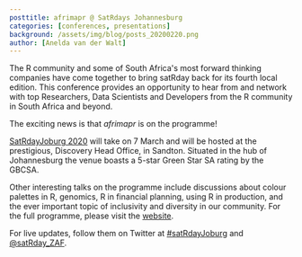 ```yaml
---
posttitle: afrimapr @ SatRdays Johannesburg
categories: [conferences, presentations]
background: /assets/img/blog/posts_20200220.png
author: [Anelda van der Walt]
---
```


The R community and some of South Africa's most forward thinking companies have come together to bring satRday 
back for its fourth local edition. This conference provides an opportunity to hear from and network with top 
Researchers, Data Scientists and Developers from the R community in South Africa and beyond. 

The exciting news is that _afrimapr_ is on the programme!

[SatRdayJoburg 2020][satrday-jhb] will take on 7 March and will be hosted at the prestigious, 
Discovery Head Office, in Sandton. Situated in the hub of Johannesburg the venue boasts a 5-star Green Star SA rating by the GBCSA.  

Other interesting talks on the programme include discussions about colour palettes in R, genomics, 
R in financial planning, using R in production, and the ever important topic of inclusivity and diversity in our community. 
For the full programme, please visit the [website][website-programme].

For live updates, follow them on Twitter at [#satRdayJoburg][satRdayJoburg] and [@satRday_ZAF][satRday_ZAF].

[satrday-jhb]: https://joburg2020.satrdays.org/
[website-programme]: https://joburg2020.satrdays.org/#programme
[satRdayJoburg]: https://twitter.com/hashtag/satRdayJoburg?src=hashtag_click
[satRday_ZAF]: https://twitter.com/satRday_ZAF
